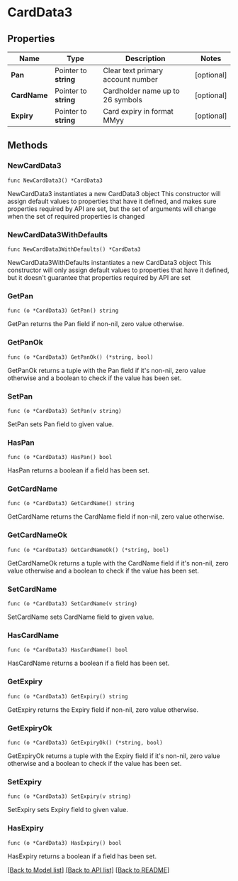 # CardData3

## Properties

Name | Type | Description | Notes
------------ | ------------- | ------------- | -------------
**Pan** | Pointer to **string** | Clear text primary account number | [optional] 
**CardName** | Pointer to **string** | Cardholder name up to 26 symbols | [optional] 
**Expiry** | Pointer to **string** | Card expiry in format MMyy | [optional] 

## Methods

### NewCardData3

`func NewCardData3() *CardData3`

NewCardData3 instantiates a new CardData3 object
This constructor will assign default values to properties that have it defined,
and makes sure properties required by API are set, but the set of arguments
will change when the set of required properties is changed

### NewCardData3WithDefaults

`func NewCardData3WithDefaults() *CardData3`

NewCardData3WithDefaults instantiates a new CardData3 object
This constructor will only assign default values to properties that have it defined,
but it doesn't guarantee that properties required by API are set

### GetPan

`func (o *CardData3) GetPan() string`

GetPan returns the Pan field if non-nil, zero value otherwise.

### GetPanOk

`func (o *CardData3) GetPanOk() (*string, bool)`

GetPanOk returns a tuple with the Pan field if it's non-nil, zero value otherwise
and a boolean to check if the value has been set.

### SetPan

`func (o *CardData3) SetPan(v string)`

SetPan sets Pan field to given value.

### HasPan

`func (o *CardData3) HasPan() bool`

HasPan returns a boolean if a field has been set.

### GetCardName

`func (o *CardData3) GetCardName() string`

GetCardName returns the CardName field if non-nil, zero value otherwise.

### GetCardNameOk

`func (o *CardData3) GetCardNameOk() (*string, bool)`

GetCardNameOk returns a tuple with the CardName field if it's non-nil, zero value otherwise
and a boolean to check if the value has been set.

### SetCardName

`func (o *CardData3) SetCardName(v string)`

SetCardName sets CardName field to given value.

### HasCardName

`func (o *CardData3) HasCardName() bool`

HasCardName returns a boolean if a field has been set.

### GetExpiry

`func (o *CardData3) GetExpiry() string`

GetExpiry returns the Expiry field if non-nil, zero value otherwise.

### GetExpiryOk

`func (o *CardData3) GetExpiryOk() (*string, bool)`

GetExpiryOk returns a tuple with the Expiry field if it's non-nil, zero value otherwise
and a boolean to check if the value has been set.

### SetExpiry

`func (o *CardData3) SetExpiry(v string)`

SetExpiry sets Expiry field to given value.

### HasExpiry

`func (o *CardData3) HasExpiry() bool`

HasExpiry returns a boolean if a field has been set.


[[Back to Model list]](../README.md#documentation-for-models) [[Back to API list]](../README.md#documentation-for-api-endpoints) [[Back to README]](../README.md)


